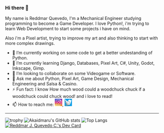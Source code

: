 ### Hi there 👋

My name is Reddmar Quevedo, I'm a Mechanical Engineer studying programming to become a Game Developer. I love Python!, i'm trying to learn Web Development to start some projects i have on mind.

Also i'm a Pixel artist, trying to improve my art and also thinking to start with more complex drawings.

- 🔭 I’m currently working on some code to get a better undestanding of Python.
- 🌱 I’m currently learning Django, Databases, Pixel Art, C#, Unity, Godot, Inkscape, Gimp.
- 👯 I’m looking to collaborate on some Videogame or Software.
- 💬 Ask me about Python, Pixel Art, Game Design, Mechanical Engineering and Salsa & Casino.
- ⚡ Fun fact: I know How much wood could a woodchuck chuck if a woodchuck could chuck wood! and i love to read!
- 📫 How to reach me: <a href="https://www.instagram.com/akaidmarupx/"><img src="https://github.com/Akaidmaru/Akaidmaru/blob/main/Icons/instagram.png" width="24px"></a>, <a href="https://twitter.com/AkaidmaruPx"><img src="https://github.com/Akaidmaru/Akaidmaru/blob/main/Icons/twitter.png" width="24px"></a>


----
![trophy](https://github-profile-trophy.vercel.app/?username=akaidmaru&theme=darkhub)
![Akaidmaru's GitHub stats](https://github-readme-stats.vercel.app/api?username=akaidmaru&show_icons=true&theme=radical&count_private=true)
![Top Langs](https://github-readme-stats.vercel.app/api/top-langs/?username=akaidmaru)
<a href="https://app.daily.dev/Akaidmaru"><img src="https://api.daily.dev/devcards/ba903a88ea65456ca26738fd0d8880bf.png?r=zaw" width="400" alt="Reddmar J. Quevedo C.'s Dev Card"/></a>
